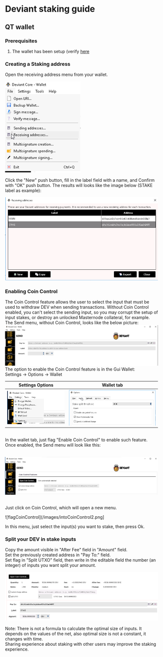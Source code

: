 # Deviant staking guide
## QT wallet
### Prerequisites
1. The wallet has been setup (verify [here](/common/Setup_wallet.md)
### Creating a Staking address
Open the receiving address menu from your wallet.<br />

![receiving address](/images/rec-address.png)

Click the "New" push button, fill in the label field with a name, and Confirm with "OK" push button.
The results will looks like the image below (STAKE label as example):

![staking address](/images/receiving-stake.png)

### Enabling Coin Control<br />
The Coin Control feature allows the user to select the input that must be used to withdraw DEV when sending transactions. Without Coin Control enabled, you can't select the sending input, so you may corrupt the setup of input stakes, or destroy an unlocked Masternode collateral, for example. The Send menu, without Coin Control, looks like the below picture:
<br />
![No Coin Control](/images/noCoinControl.png)
<br />
The option to enable the Coin Control feature is in the Gui Wallet:<br />
Settings -> Options -> Wallet<br />

Settings Options | Wallet tab
---------------- | ----------
![GUI-options](/images/GUI-options.png) | ![flagCoinControl](/images/flagCoinControl.png)

<br />
In the wallet tab, just flag "Enable Coin Control" to enable such feature.
Once enabled, the Send menu will look like this:<br />
<br />
<p><img src="/images/boxCoinControl.png" alt="CoinControl" /></p>
<br />
Just click on Coin Control, which will open a new menu.

![flagCoinControl](/images/intoCoinControl2.png]

In this menu, just select the input(s) you want to stake, then press Ok.
### Split your DEV in stake inputs
Copy the amount visible in "After Fee" field in "Amount" field.<br />
Set the previously created address in "Pay To:" field. <br />
Set flag in "Split UTXO" field, then write in the editable field the number (an integer) of inputs you want split your amount.

![UTXO](/images/utxo.png)

Note: There is not a formula to calculate the optimal size of inputs. It depends on the values of the net, also optimal size is not a constant, it changes with time.<br />
Sharing experience about staking with other users may improve the staking experience.

